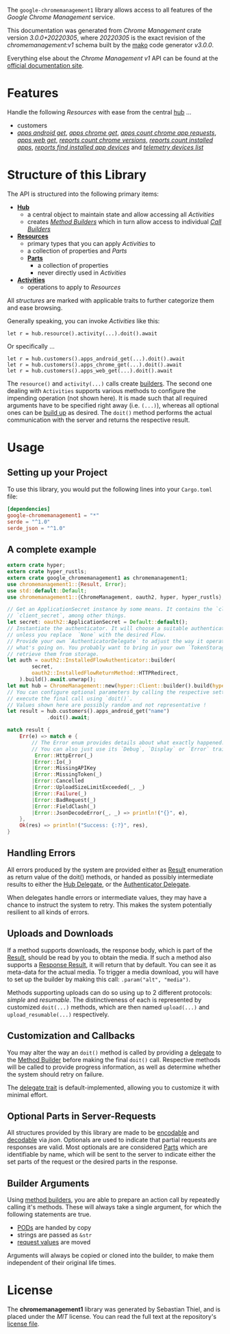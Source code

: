 <!---
DO NOT EDIT !
This file was generated automatically from 'src/mako/api/README.md.mako'
DO NOT EDIT !
-->
The `google-chromemanagement1` library allows access to all features of the *Google Chrome Management* service.

This documentation was generated from *Chrome Management* crate version *3.0.0+20220305*, where *20220305* is the exact revision of the *chromemanagement:v1* schema built by the [mako](http://www.makotemplates.org/) code generator *v3.0.0*.

Everything else about the *Chrome Management* *v1* API can be found at the
[official documentation site](http://developers.google.com/chrome/management/).
# Features

Handle the following *Resources* with ease from the central [hub](https://docs.rs/google-chromemanagement1/3.0.0+20220305/google_chromemanagement1/ChromeManagement) ... 

* customers
 * [*apps android get*](https://docs.rs/google-chromemanagement1/3.0.0+20220305/google_chromemanagement1/api::CustomerAppAndroidGetCall), [*apps chrome get*](https://docs.rs/google-chromemanagement1/3.0.0+20220305/google_chromemanagement1/api::CustomerAppChromeGetCall), [*apps count chrome app requests*](https://docs.rs/google-chromemanagement1/3.0.0+20220305/google_chromemanagement1/api::CustomerAppCountChromeAppRequestCall), [*apps web get*](https://docs.rs/google-chromemanagement1/3.0.0+20220305/google_chromemanagement1/api::CustomerAppWebGetCall), [*reports count chrome versions*](https://docs.rs/google-chromemanagement1/3.0.0+20220305/google_chromemanagement1/api::CustomerReportCountChromeVersionCall), [*reports count installed apps*](https://docs.rs/google-chromemanagement1/3.0.0+20220305/google_chromemanagement1/api::CustomerReportCountInstalledAppCall), [*reports find installed app devices*](https://docs.rs/google-chromemanagement1/3.0.0+20220305/google_chromemanagement1/api::CustomerReportFindInstalledAppDeviceCall) and [*telemetry devices list*](https://docs.rs/google-chromemanagement1/3.0.0+20220305/google_chromemanagement1/api::CustomerTelemetryDeviceListCall)




# Structure of this Library

The API is structured into the following primary items:

* **[Hub](https://docs.rs/google-chromemanagement1/3.0.0+20220305/google_chromemanagement1/ChromeManagement)**
    * a central object to maintain state and allow accessing all *Activities*
    * creates [*Method Builders*](https://docs.rs/google-chromemanagement1/3.0.0+20220305/google_chromemanagement1/client::MethodsBuilder) which in turn
      allow access to individual [*Call Builders*](https://docs.rs/google-chromemanagement1/3.0.0+20220305/google_chromemanagement1/client::CallBuilder)
* **[Resources](https://docs.rs/google-chromemanagement1/3.0.0+20220305/google_chromemanagement1/client::Resource)**
    * primary types that you can apply *Activities* to
    * a collection of properties and *Parts*
    * **[Parts](https://docs.rs/google-chromemanagement1/3.0.0+20220305/google_chromemanagement1/client::Part)**
        * a collection of properties
        * never directly used in *Activities*
* **[Activities](https://docs.rs/google-chromemanagement1/3.0.0+20220305/google_chromemanagement1/client::CallBuilder)**
    * operations to apply to *Resources*

All *structures* are marked with applicable traits to further categorize them and ease browsing.

Generally speaking, you can invoke *Activities* like this:

```Rust,ignore
let r = hub.resource().activity(...).doit().await
```

Or specifically ...

```ignore
let r = hub.customers().apps_android_get(...).doit().await
let r = hub.customers().apps_chrome_get(...).doit().await
let r = hub.customers().apps_web_get(...).doit().await
```

The `resource()` and `activity(...)` calls create [builders][builder-pattern]. The second one dealing with `Activities` 
supports various methods to configure the impending operation (not shown here). It is made such that all required arguments have to be 
specified right away (i.e. `(...)`), whereas all optional ones can be [build up][builder-pattern] as desired.
The `doit()` method performs the actual communication with the server and returns the respective result.

# Usage

## Setting up your Project

To use this library, you would put the following lines into your `Cargo.toml` file:

```toml
[dependencies]
google-chromemanagement1 = "*"
serde = "^1.0"
serde_json = "^1.0"
```

## A complete example

```Rust
extern crate hyper;
extern crate hyper_rustls;
extern crate google_chromemanagement1 as chromemanagement1;
use chromemanagement1::{Result, Error};
use std::default::Default;
use chromemanagement1::{ChromeManagement, oauth2, hyper, hyper_rustls};

// Get an ApplicationSecret instance by some means. It contains the `client_id` and 
// `client_secret`, among other things.
let secret: oauth2::ApplicationSecret = Default::default();
// Instantiate the authenticator. It will choose a suitable authentication flow for you, 
// unless you replace  `None` with the desired Flow.
// Provide your own `AuthenticatorDelegate` to adjust the way it operates and get feedback about 
// what's going on. You probably want to bring in your own `TokenStorage` to persist tokens and
// retrieve them from storage.
let auth = oauth2::InstalledFlowAuthenticator::builder(
        secret,
        oauth2::InstalledFlowReturnMethod::HTTPRedirect,
    ).build().await.unwrap();
let mut hub = ChromeManagement::new(hyper::Client::builder().build(hyper_rustls::HttpsConnector::with_native_roots()), auth);
// You can configure optional parameters by calling the respective setters at will, and
// execute the final call using `doit()`.
// Values shown here are possibly random and not representative !
let result = hub.customers().apps_android_get("name")
             .doit().await;

match result {
    Err(e) => match e {
        // The Error enum provides details about what exactly happened.
        // You can also just use its `Debug`, `Display` or `Error` traits
         Error::HttpError(_)
        |Error::Io(_)
        |Error::MissingAPIKey
        |Error::MissingToken(_)
        |Error::Cancelled
        |Error::UploadSizeLimitExceeded(_, _)
        |Error::Failure(_)
        |Error::BadRequest(_)
        |Error::FieldClash(_)
        |Error::JsonDecodeError(_, _) => println!("{}", e),
    },
    Ok(res) => println!("Success: {:?}", res),
}

```
## Handling Errors

All errors produced by the system are provided either as [Result](https://docs.rs/google-chromemanagement1/3.0.0+20220305/google_chromemanagement1/client::Result) enumeration as return value of
the doit() methods, or handed as possibly intermediate results to either the 
[Hub Delegate](https://docs.rs/google-chromemanagement1/3.0.0+20220305/google_chromemanagement1/client::Delegate), or the [Authenticator Delegate](https://docs.rs/yup-oauth2/*/yup_oauth2/trait.AuthenticatorDelegate.html).

When delegates handle errors or intermediate values, they may have a chance to instruct the system to retry. This 
makes the system potentially resilient to all kinds of errors.

## Uploads and Downloads
If a method supports downloads, the response body, which is part of the [Result](https://docs.rs/google-chromemanagement1/3.0.0+20220305/google_chromemanagement1/client::Result), should be
read by you to obtain the media.
If such a method also supports a [Response Result](https://docs.rs/google-chromemanagement1/3.0.0+20220305/google_chromemanagement1/client::ResponseResult), it will return that by default.
You can see it as meta-data for the actual media. To trigger a media download, you will have to set up the builder by making
this call: `.param("alt", "media")`.

Methods supporting uploads can do so using up to 2 different protocols: 
*simple* and *resumable*. The distinctiveness of each is represented by customized 
`doit(...)` methods, which are then named `upload(...)` and `upload_resumable(...)` respectively.

## Customization and Callbacks

You may alter the way an `doit()` method is called by providing a [delegate](https://docs.rs/google-chromemanagement1/3.0.0+20220305/google_chromemanagement1/client::Delegate) to the 
[Method Builder](https://docs.rs/google-chromemanagement1/3.0.0+20220305/google_chromemanagement1/client::CallBuilder) before making the final `doit()` call. 
Respective methods will be called to provide progress information, as well as determine whether the system should 
retry on failure.

The [delegate trait](https://docs.rs/google-chromemanagement1/3.0.0+20220305/google_chromemanagement1/client::Delegate) is default-implemented, allowing you to customize it with minimal effort.

## Optional Parts in Server-Requests

All structures provided by this library are made to be [encodable](https://docs.rs/google-chromemanagement1/3.0.0+20220305/google_chromemanagement1/client::RequestValue) and 
[decodable](https://docs.rs/google-chromemanagement1/3.0.0+20220305/google_chromemanagement1/client::ResponseResult) via *json*. Optionals are used to indicate that partial requests are responses 
are valid.
Most optionals are are considered [Parts](https://docs.rs/google-chromemanagement1/3.0.0+20220305/google_chromemanagement1/client::Part) which are identifiable by name, which will be sent to 
the server to indicate either the set parts of the request or the desired parts in the response.

## Builder Arguments

Using [method builders](https://docs.rs/google-chromemanagement1/3.0.0+20220305/google_chromemanagement1/client::CallBuilder), you are able to prepare an action call by repeatedly calling it's methods.
These will always take a single argument, for which the following statements are true.

* [PODs][wiki-pod] are handed by copy
* strings are passed as `&str`
* [request values](https://docs.rs/google-chromemanagement1/3.0.0+20220305/google_chromemanagement1/client::RequestValue) are moved

Arguments will always be copied or cloned into the builder, to make them independent of their original life times.

[wiki-pod]: http://en.wikipedia.org/wiki/Plain_old_data_structure
[builder-pattern]: http://en.wikipedia.org/wiki/Builder_pattern
[google-go-api]: https://github.com/google/google-api-go-client

# License
The **chromemanagement1** library was generated by Sebastian Thiel, and is placed 
under the *MIT* license.
You can read the full text at the repository's [license file][repo-license].

[repo-license]: https://github.com/Byron/google-apis-rsblob/main/LICENSE.md
